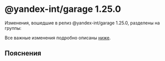 # @yandex-int/garage 1.25.0

<!-- ЧЕЛОВЕЧЕСКОЕ ВСТУПЛЕНИЕ -->

Изменения, вошедшие в релиз @yandex-int/garage 1.25.0, разделены на группы:

Все важные изменения подробно описаны [ниже](#Пояснения).

## Пояснения

